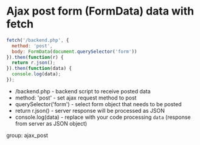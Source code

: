 # Ajax post form (FormData) data with fetch

```javascript
fetch('/backend.php', {
  method: 'post',
  body: FormData(document.querySelector('form'))
}).then(function(r) {
  return r.json();
}).then(function(data) {
  console.log(data);
});
```

- /backend.php - backend script to receive posted data
- method: 'post' - set ajax request method to post
- querySelector('form') - select form object that needs to be posted
- return r.json() - server response will be processed as JSON
- console.log(data) - replace with your code processing ```data``` (response from server as JSON object)

group: ajax_post
